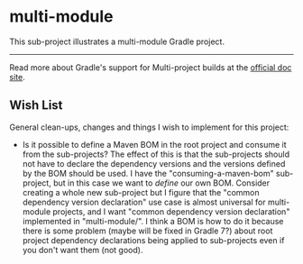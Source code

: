 # multi-module

This sub-project illustrates a multi-module Gradle project.

---

Read more about Gradle's support for Multi-project builds at the [official doc site](https://docs.gradle.org/current/userguide/kotlin_dsl.html#sec:multi_project_builds).

## Wish List

General clean-ups, changes and things I wish to implement for this project:

* Is it possible to define a Maven BOM in the root project and consume it from the sub-projects? The effect of this is
  that the sub-projects should not have to declare the dependency versions and the versions defined by the BOM should be
  used. I have the "consuming-a-maven-bom" sub-project, but in this case we want to *define* our own BOM. Consider creating a
  whole new sub-project but I figure that the "common dependency version declaration" use case is almost universal for
  multi-module projects, and I want "common dependency version declaration" implemented in "multi-module/". I think a BOM
  is how to do it because there is some problem (maybe will be fixed in Gradle 7?) about root project dependency declarations
  being applied to sub-projects even if you don't want them (not good).
